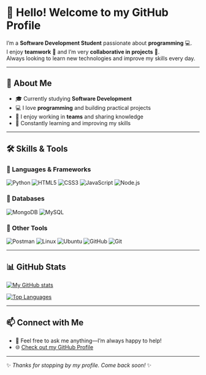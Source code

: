# 👋 Hello! Welcome to my GitHub Profile

I’m a **Software Development Student** passionate about **programming** 💻.  
I enjoy **teamwork** 🤝 and I’m very **collaborative in projects** 🚀.  
Always looking to learn new technologies and improve my skills every day.

---

## 🚀 About Me
- 🎓 Currently studying **Software Development**
- 💻 I love **programming** and building practical projects
- 🤝 I enjoy working in **teams** and sharing knowledge
- 🌱 Constantly learning and improving my skills

---

## 🛠️ Skills & Tools

### 🔹 Languages & Frameworks
![Python](https://img.shields.io/badge/Python-3776AB?style=for-the-badge&logo=python&logoColor=white)
![HTML5](https://img.shields.io/badge/HTML5-E34F26?style=for-the-badge&logo=html5&logoColor=white)
![CSS3](https://img.shields.io/badge/CSS3-1572B6?style=for-the-badge&logo=css3&logoColor=white)
![JavaScript](https://img.shields.io/badge/JavaScript-F7DF1E?style=for-the-badge&logo=javascript&logoColor=black)
![Node.js](https://img.shields.io/badge/Node.js-339933?style=for-the-badge&logo=node.js&logoColor=white)

### 🔹 Databases
![MongoDB](https://img.shields.io/badge/MongoDB-47A248?style=for-the-badge&logo=mongodb&logoColor=white)
![MySQL](https://img.shields.io/badge/MySQL-005C84?style=for-the-badge&logo=mysql&logoColor=white)

### 🔹 Other Tools
![Postman](https://img.shields.io/badge/Postman-FF6C37?style=for-the-badge&logo=postman&logoColor=white)
![Linux](https://img.shields.io/badge/Linux-FCC624?style=for-the-badge&logo=linux&logoColor=black)
![Ubuntu](https://img.shields.io/badge/Ubuntu-E95420?style=for-the-badge&logo=ubuntu&logoColor=white)
![GitHub](https://img.shields.io/badge/GitHub-181717?style=for-the-badge&logo=github&logoColor=white)
![Git](https://img.shields.io/badge/Git-F05032?style=for-the-badge&logo=git&logoColor=white)

---

## 📊 GitHub Stats

[![My GitHub stats](https://github-readme-stats.vercel.app/api?username=Edison-Avellaneda-Coder&show_icons=true&theme=radical)](https://github.com/anuraghazra/github-readme-stats)

[![Top Languages](https://github-readme-stats.vercel.app/api/top-langs/?username=Edison-Avellaneda-Coder&layout=compact&theme=radical)](https://github.com/anuraghazra/github-readme-stats)

---

## 📫 Connect with Me
- 💬 Feel free to ask me anything—I’m always happy to help!  
- 🌐 [Check out my GitHub Profile](https://github.com/Edison-Avellaneda-Coder)

---

✨ _Thanks for stopping by my profile. Come back soon!_ ✨
